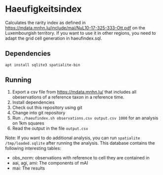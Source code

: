 # Haeufigkeitsindex
Calculates the rarity index as defined in https://mdata.mnhn.lu/include/mai/NuL10-17-325-333-Ott.pdf on the Luxembourgish territory. If you want to use it in other regions, you need to adapt the grid cell generation in haeufindex.sql.

## Dependencies
`apt install sqlite3 spatialite-bin`

## Running
1. Export a csv file from https://mdata.mnhn.lu/ that includes all obeservations of a reference taxon in a reference time.
2. Install dependencies
3. Check out this repository using git
4. Change into git repository
5. Run `./haeufindex.sh observations.csv output.csv 1000` for an analysis on 1km squares
6. Read the output in the file `output.csv`

Note: If you want to do additional analysis, you can run `spatialite /tmp/loaded.sqlite` after running the analysis. This database contains the following interesting tables:
* obs_norm: observations with reference to cell they are contained in
* aai, agi, ami: The components of mAI
* mai: The results
